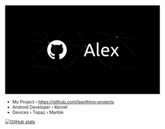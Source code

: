 ![Profile](./github-header-image.png)
* My Project › https://github.com/lseything-projects
* Android Developer › Kernel
* Devices › Topaz › Marble
<!-- https://github.com/anuraghazra/github-readme-stats -->
[![GitHub stats](https://vercel-github-readme-stats-xi.vercel.app/api?username=Lseything&show_icons=true&disable_animations=true&hide_title=true&hide=contribs&theme=transparent&hide_border=true&text_color=e4e4e4&icon_color=ffffff&ring_color=ffffff&include_all_commits=true)](https://github.com/Lseything?tab=repositories)
